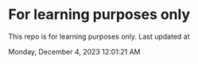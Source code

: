 # For learning purposes only
This repo is for learning purposes only.
Last updated at

Monday, December 4, 2023 12:01:21 AM

